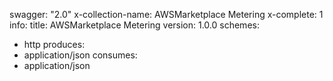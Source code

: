 swagger: "2.0"
x-collection-name: AWSMarketplace Metering
x-complete: 1
info:
  title: AWSMarketplace Metering
  version: 1.0.0
schemes:
- http
produces:
- application/json
consumes:
- application/json